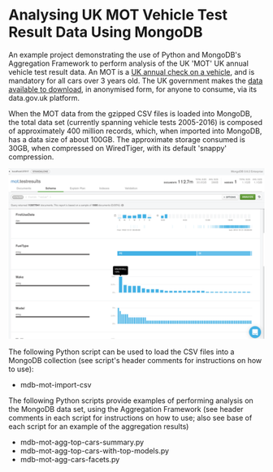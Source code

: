 # Analysing UK MOT Vehicle Test Result Data Using MongoDB

An example project demonstrating the use of Python and MongoDB's Aggregation Framework to perform analysis of the UK 'MOT' UK annual vehicle test result data. An MOT is a [UK annual check on a vehicle](https://en.wikipedia.org/wiki/MOT_test), and is mandatory for all cars over 3 years old. The UK government makes the [data available to download](https://data.gov.uk/dataset/anonymised_mot_test), in anonymised form, for anyone to consume, via its data.gov.uk platform. 

When the MOT data from the gzipped CSV files is loaded into MongoDB, the total data set (currently spanning vehicle tests 2005-2016) is composed of approximately 400 million records, which, when imported into MongoDB, has a data size of about 100GB. The approximate storage consumed is 30GB, when compressed on WiredTiger, with its default 'snappy' compression. 

![MOT Screenshot in MongoDB Compass](mot.png)

The following Python script can be used to load the CSV files into a MongoDB collection (see script's header comments for instructions on how to use):
* mdb-mot-import-csv

The following Python scripts provide examples of performing analysis on the MongoDB data set, using the Aggregation Framework (see header comments in each script for instructions on how to use; also see base of each script for an example of the aggregation results)

* mdb-mot-agg-top-cars-summary.py
* mdb-mot-agg-top-cars-with-top-models.py
* mdb-mot-agg-cars-facets.py

